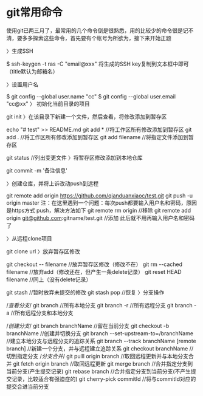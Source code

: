 # git常用命令



使用git已两三月了，最常用的几个命令倒是很熟悉，用的比较少的命令很是记不清，要多多探索这些命令，首先要有个帐号为所欲为，接下来开始正题

〉生成SSH

 $ ssh-keygen -t ras -C "email@xxx"
将生成的SSH key复制到文本框中即可（title默认为邮箱名）

〉设置用户名

$ git config --global user.name "cc"
$ git config --global user.email "cc@xx"
〉 初始化当前目录的项目

git init
〉在该目录下新建一个文件，然后查看，将修改添加到暂存区

echo "# test" >> README.md
git add *  //将工作区所有修改添加到暂存区
git add .  //将工作区所有修改添加到暂存区
git add filename //将指定文件添加到暂存区

git status  //列出变更文件
〉将暂存区修改添加到本地仓库

git commit -m '备注信息'

〉创建仓库，并将上诉改动push到远程

git remote add origin https://github.com/qianduanxiaoc/test.git
git push -u origin master
注：在这里遇到一个问题：每次push都要输入用户名和密码，原因是https方式 push，解决方法如下
git remote rm origin   //移除
git remote add origin git@github.com:gitname/test.git       //添加
此后就不用再输入用户名和密码了

〉从远程clone项目

git clone url
〉放弃暂存区修改

git checkout -- filename  //放弃暂存区修改（修改不在）
git rm --cached filename  //放弃add（修改还在，但产生一条delete记录）
git reset HEAD filename   //同上（没有delete记录）

git stash     //暂时放弃未提交的修改
git stash pop  //恢复
〉分支操作

/*查看分支*/
git branch     //所有本地分支
git branch -r  //所有远程分支
git branch -a  //所有远程分支和本地分支

/*创建分支*/ git branch branchName //留在当前分支
git checkout -b branchName //创建并切换分支
git branch --set-upstream-to=<remote>/branchName //建立本地分支与远程分支的追踪关系
git branch --track branchName [remote branch] //新建一个分支，并与远程建立追踪关系 git checkout branchName //切到指定分支 /*分支合并*/ git pulll origin branch //取回远程更新并与本地分支合并 git fetch origin branch //取回远程更新 git merge branch //合并指定分支到当前分支(产生提交记录) git rebase branch //合并指定分支到当前分支(不产生提交记录，比较适合有强迫症的) git cherry-pick commitId //将与commitId对应的提交合进当前分支
